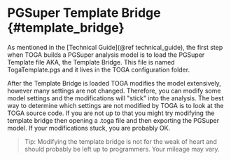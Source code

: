 PGSuper Template Bridge {#template_bridge}
===========================================
As mentioned in the [Technical Guide](@ref technical_guide), the first step when TOGA builds a PGSuper analysis model is to load the PGSuper Template file AKA, the Template Bridge. This file is named TogaTemplate.pgs and it lives in the TOGA configuration folder. 

After the Template Bridge is loaded TOGA modifies the model extensively, however many settings are not changed. Therefore, you can modify some model settings and the modifications will "stick" into the analysis. The best way to determine which settings are not modified by TOGA is to look at the TOGA source code. If you are not up to that you might try modifying the template bridge then opening a .toga file and then exporting the PGSuper model. If your modifications stuck, you are probably OK.

> Tip: Modifying the template bridge is not for the weak of heart and should probably be left up to programmers. Your mileage may vary.

